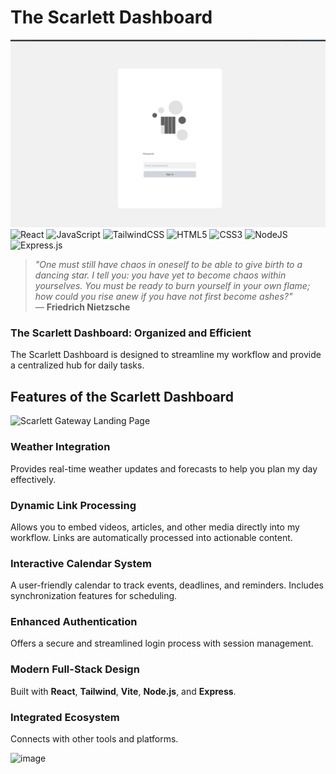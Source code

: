 # The Scarlett Dashboard
![alt text](/examples/login.png)
![React](https://img.shields.io/badge/react-%2320232a.svg?style=for-the-badge&logo=react&logoColor=%2361DAFB)
![JavaScript](https://img.shields.io/badge/javascript-%23323330.svg?style=for-the-badge&logo=javascript&logoColor=%23F7DF1E)
![TailwindCSS](https://img.shields.io/badge/tailwindcss-%2338B2AC.svg?style=for-the-badge&logo=tailwind-css&logoColor=white)
![HTML5](https://img.shields.io/badge/html5-%23E34F26.svg?style=for-the-badge&logo=html5&logoColor=white)
![CSS3](https://img.shields.io/badge/css3-%231572B6.svg?style=for-the-badge&logo=css3&logoColor=white)
![NodeJS](https://img.shields.io/badge/node.js-6DA55F?style=for-the-badge&logo=node.js&logoColor=white)
![Express.js](https://img.shields.io/badge/express.js-%23404d59.svg?style=for-the-badge&logo=express&logoColor=%2361DAFB)

> *"One must still have chaos in oneself to be able to give birth to a dancing star. I tell you: you have yet to become chaos within yourselves. You must be ready to burn yourself in your own flame; how could you rise anew if you have not first become ashes?"*  
— **Friedrich Nietzsche**

### **The Scarlett Dashboard: Organized and Efficient**
The Scarlett Dashboard is designed to streamline my workflow and provide a centralized hub for daily tasks.

## **Features of the Scarlett Dashboard**
![Scarlett Gateway Landing Page](https://github.com/user-attachments/assets/ac711a6c-1c93-4338-b4eb-090dd37e8b41)

### **Weather Integration**
Provides real-time weather updates and forecasts to help you plan my day effectively.

### **Dynamic Link Processing**
Allows you to embed videos, articles, and other media directly into my workflow. Links are automatically processed into actionable content.

### **Interactive Calendar System**
A user-friendly calendar to track events, deadlines, and reminders. Includes synchronization features for scheduling.

### **Enhanced Authentication**
Offers a secure and streamlined login process with session management.

### **Modern Full-Stack Design**
Built with **React**, **Tailwind**, **Vite**, **Node.js**, and **Express**. 
### **Integrated Ecosystem**
Connects with other tools and platforms.

![image](https://github.com/user-attachments/assets/061ea4e2-8e23-4437-9a5f-54b06ddcfb67)
